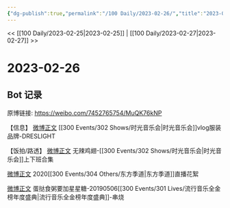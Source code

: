 ```yaml
---
{"dg-publish":true,"permalink":"/100 Daily/2023-02-26/","title":"2023-02-26","created":"2023-02-27T10:26:33.453+08:00","updated":"2023-04-11T14:46:32.133+08:00"}
---
```



<< [[100 Daily/2023-02-25\|2023-02-25]] | [[100 Daily/2023-02-27\|2023-02-27]] >>

# 2023-02-26

## Bot 记录

原博链接: https://weibo.com/7452765754/MuQK76kNP

【信息】
[微博正文](https://weibo.com/detail/4873389913146159) [[300 Events/302 Shows/时光音乐会\|时光音乐会]]vlog服装品牌-DRESLIGHT

【饭拍/路透】
[微博正文](https://weibo.com/detail/4873194630545677) 无辣鸡翅-[[300 Events/302 Shows/时光音乐会\|时光音乐会]]上下班合集

[微博正文](https://weibo.com/detail/4872684893376601) 2020[[300 Events/304 Others/东方季道\|东方季道]]直播花絮

[微博正文](https://weibo.com/detail/4873157612147618) 蛋挞食粥要加星星糖-20190506[[300 Events/301 Lives/流行音乐全金榜年度盛典\|流行音乐全金榜年度盛典]]-串烧 ​​​
